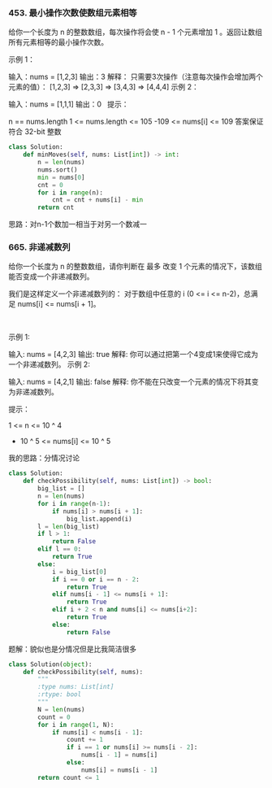 ### 453. 最小操作次数使数组元素相等
给你一个长度为 n 的整数数组，每次操作将会使 n - 1 个元素增加 1 。返回让数组所有元素相等的最小操作次数。

示例 1：

输入：nums = [1,2,3]
输出：3
解释：
只需要3次操作（注意每次操作会增加两个元素的值）：
[1,2,3]  =>  [2,3,3]  =>  [3,4,3]  =>  [4,4,4]
示例 2：

输入：nums = [1,1,1]
输出：0
 
提示：

n == nums.length
1 <= nums.length <= 105
-109 <= nums[i] <= 109
答案保证符合 32-bit 整数

```python
class Solution:
    def minMoves(self, nums: List[int]) -> int:
        n = len(nums)
        nums.sort()
        min = nums[0]
        cnt = 0
        for i in range(n):
            cnt = cnt + nums[i] - min
        return cnt
```
思路：对n-1个数加一相当于对另一个数减一

### 665. 非递减数列
给你一个长度为 n 的整数数组，请你判断在 最多 改变 1 个元素的情况下，该数组能否变成一个非递减数列。

我们是这样定义一个非递减数列的： 对于数组中任意的 i (0 <= i <= n-2)，总满足 nums[i] <= nums[i + 1]。

 

示例 1:

输入: nums = [4,2,3]
输出: true
解释: 你可以通过把第一个4变成1来使得它成为一个非递减数列。
示例 2:

输入: nums = [4,2,1]
输出: false
解释: 你不能在只改变一个元素的情况下将其变为非递减数列。
 

提示：

1 <= n <= 10 ^ 4
- 10 ^ 5 <= nums[i] <= 10 ^ 5

我的思路：分情况讨论
```python
class Solution:
    def checkPossibility(self, nums: List[int]) -> bool:
        big_list = []
        n = len(nums)
        for i in range(n-1):
            if nums[i] > nums[i + 1]:
                big_list.append(i)
        l = len(big_list)
        if l > 1:
            return False
        elif l == 0:
            return True
        else:
            i = big_list[0]
            if i == 0 or i == n - 2:
                return True
            elif nums[i - 1] <= nums[i + 1]:
                return True
            elif i + 2 < n and nums[i] <= nums[i+2]:
                return True
            else:
                return False
```
题解：貌似也是分情况但是比我简洁很多
```python
class Solution(object):
    def checkPossibility(self, nums):
        """
        :type nums: List[int]
        :rtype: bool
        """
        N = len(nums)
        count = 0
        for i in range(1, N):
            if nums[i] < nums[i - 1]:
                count += 1
                if i == 1 or nums[i] >= nums[i - 2]:
                    nums[i - 1] = nums[i]
                else:
                    nums[i] = nums[i - 1]
        return count <= 1
```